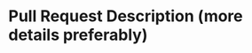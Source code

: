 # Pull Request Description (more details preferably)

<!-- Make sure that your pull request is into the `develop` branch -->

<!-- dont hesitate to attach links or images to facilitate the comprehension of your contribution -->
